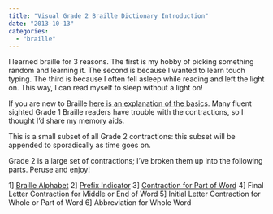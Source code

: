 ```yaml
---
title: "Visual Grade 2 Braille Dictionary Introduction"
date: "2013-10-13"
categories: 
  - "braille"
---
```


I learned braille for 3 reasons. The first is my hobby of picking something random and learning it. The second is because I wanted to learn touch typing. The third is because I often fell asleep while reading and left the light on. This way, I can read myself to sleep without a light on!

If you are new to Braille [here is an explanation of the basics](/introduction-to-braille/). Many fluent sighted Grade 1 Braille readers have trouble with the contractions, so I thought I’d share my memory aids.

This is a small subset of all Grade 2 contractions: this subset will be appended to sporadically as time goes on.

Grade 2 is a large set of contractions; I’ve broken them up into the following parts. Peruse and enjoy!

1] [Braille Alphabet](/grade-2-braille-alphabet/) 2] [Prefix Indicator](/visual-braille-2-prefix-indicator/) 3] [Contraction for Part of Word](/grade-2-braille-contractions/) 4] Final Letter Contraction for Middle or End of Word 5] Initial Letter Contraction for Whole or Part of Word 6] Abbreviation for Whole Word
